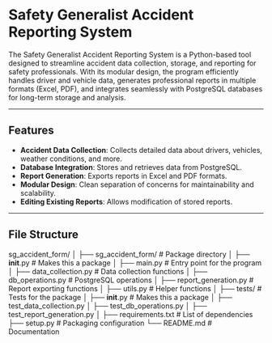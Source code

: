 # Safety Generalist Accident Reporting System

The Safety Generalist Accident Reporting System is a Python-based tool designed to streamline accident data collection, storage, and reporting for safety professionals. With its modular design, the program efficiently handles driver and vehicle data, generates professional reports in multiple formats (Excel, PDF), and integrates seamlessly with PostgreSQL databases for long-term storage and analysis.

---

## **Features**
- **Accident Data Collection**: Collects detailed data about drivers, vehicles, weather conditions, and more.
- **Database Integration**: Stores and retrieves data from PostgreSQL.
- **Report Generation**: Exports reports in Excel and PDF formats.
- **Modular Design**: Clean separation of concerns for maintainability and scalability.
- **Editing Existing Reports**: Allows modification of stored reports.

---

## **File Structure**
sg_accident_form/
│
├── sg_accident_form/         # Package directory
│   ├── __init__.py           # Makes this a package
│   ├── main.py               # Entry point for the program
│   ├── data_collection.py    # Data collection functions
│   ├── db_operations.py      # PostgreSQL operations
│   ├── report_generation.py  # Report exporting functions
│   ├── utils.py              # Helper functions
│
├── tests/                    # Tests for the package
│   ├── __init__.py           # Makes this a package
│   ├── test_data_collection.py
│   ├── test_db_operations.py
│   ├── test_report_generation.py
│
├── requirements.txt          # List of dependencies
├── setup.py                  # Packaging configuration
└── README.md                 # Documentation

```